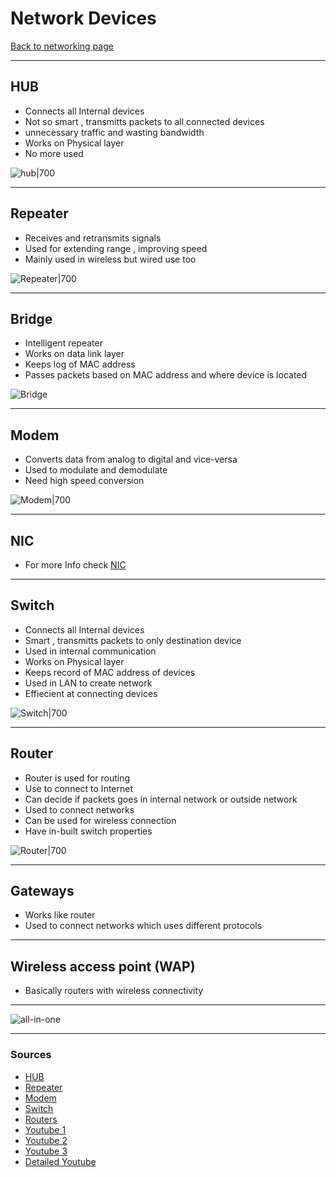 # Network Devices
[Back to networking page](../index.md)
- --
## HUB
- Connects all Internal devices
- Not so smart , transmitts packets to all connected devices
- unnecessary traffic and wasting bandwidth
- Works on Physical layer
- No more used 

![hub|700](https://upload.wikimedia.org/wikipedia/commons/d/d9/4_port_netgear_ethernet_hub.jpg)
- --
## Repeater
- Receives and retransmits signals
- Used for extending range , improving speed
- Mainly used in wireless but wired use too

![Repeater|700](https://ecomputerconcepts.com/wp-content/uploads/2020/11/Network-Repeater.jpg)
- --
## Bridge
- Intelligent repeater
- Works on data link layer
- Keeps log of MAC address
- Passes packets based on MAC address and where device is located

![Bridge](https://www.lifewire.com/thmb/Xkm1rc4iiMVjeoWz5N5cX19d07w=/1500x1000/filters:fill(auto,1)/how-network-bridges-work-816357-eea65d0c474e429883dca2bfdcc83c30.png)
- --
## Modem
- Converts data from analog to digital and vice-versa
- Used to modulate and demodulate
- Need high speed conversion

![Modem|700](https://i2.wp.com/www.edupointbd.com/wp-content/uploads/2017/08/1.png?w=606&ssl=1)
- --
## NIC
- For more Info check [NIC](NIC.md)
- --
## Switch
- Connects all Internal devices
- Smart , transmitts packets to only destination device
- Used in internal communication
- Works on Physical layer
- Keeps record of MAC address of devices
- Used in LAN to create network
- Effiecient at connecting devices

![Switch|700](https://upload.wikimedia.org/wikipedia/commons/thumb/b/b9/2550T-PWR-Front.jpg/555px-2550T-PWR-Front.jpg)
- --
## Router
- Router is used for routing
- Use to connect to Internet
- Can decide if packets goes in internal network or outside network
- Used to connect networks
- Can be used for wireless connection
- Have in-built switch properties

![Router|700](https://upload.wikimedia.org/wikipedia/commons/thumb/2/21/Adsl_connections.jpg/1200px-Adsl_connections.jpg)
- --
## Gateways
-  Works like router 
-  Used to connect networks which uses different protocols
- --
## Wireless access point (WAP)
- Basically routers with wireless connectivity 
- --
![all-in-one](https://i2.wp.com/www.edupointbd.com/wp-content/uploads/2020/01/some-network-devices.png?resize=768%2C422&ssl=1)
- --
### Sources
- [HUB](https://en.wikipedia.org/wiki/Ethernet_hub)
- [Repeater](https://en.wikipedia.org/wiki/Repeater)
- [Modem](https://en.wikipedia.org/wiki/Modem)
- [Switch](https://en.wikipedia.org/wiki/Network_switch)
- [Routers](https://en.wikipedia.org/wiki/Router_(computing))
- [Youtube 1](https://youtu.be/1z0ULvg_pW8)
- [Youtube 2](https://youtu.be/Mad4kQ5835Y)
- [Youtube 3](https://youtu.be/OxiY4yf6GGg)
- [Detailed Youtube](https://youtu.be/vlF522Qdycs)